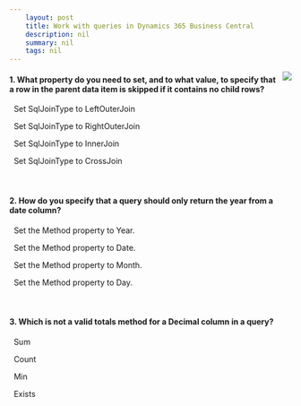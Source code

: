 ```yaml
---
    layout: post
    title: Work with queries in Dynamics 365 Business Central  
    description: nil
    summary: nil
    tags: nil
---
```



 <a target="_blank" href="https://docs.microsoft.com/en-us/learn/modules/work-with-queries/9-check/"><i class="fas fa-external-link-alt"></i> </a>
 <img align="right" src="https://docs.microsoft.com/en-us/learn/achievements/work-with-queries.svg">
####  1. What property do you need to set, and to what value, to specify that a row in the parent data item is skipped if it contains no child rows?


<i class='far fa-square'></i> &nbsp;&nbsp;Set SqlJoinType to LeftOuterJoin

<i class='far fa-square'></i> &nbsp;&nbsp;Set SqlJoinType to RightOuterJoin

<i class='fas fa-check-square' style='color: Dodgerblue;'></i> &nbsp;&nbsp;Set SqlJoinType to InnerJoin

<i class='far fa-square'></i> &nbsp;&nbsp;Set SqlJoinType to CrossJoin
<br />
<br />
<br />

####  2. How do you specify that a query should only return the year from a date column?


<i class='fas fa-check-square' style='color: Dodgerblue;'></i> &nbsp;&nbsp;Set the Method property to Year.

<i class='far fa-square'></i> &nbsp;&nbsp;Set the Method property to Date.

<i class='far fa-square'></i> &nbsp;&nbsp;Set the Method property to Month.

<i class='far fa-square'></i> &nbsp;&nbsp;Set the Method property to Day.
<br />
<br />
<br />

####  3. Which is not a valid totals method for a Decimal column in a query?


<i class='far fa-square'></i> &nbsp;&nbsp;Sum

<i class='far fa-square'></i> &nbsp;&nbsp;Count

<i class='far fa-square'></i> &nbsp;&nbsp;Min

<i class='fas fa-check-square' style='color: Dodgerblue;'></i> &nbsp;&nbsp;Exists
<br />
<br />
<br />
